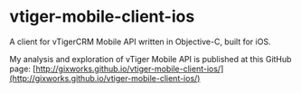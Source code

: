 vtiger-mobile-client-ios
========================

A client for vTigerCRM Mobile API written in Objective-C, built for iOS.

My analysis and exploration of vTiger Mobile API is published at this GitHub page: [http://gixworks.github.io/vtiger-mobile-client-ios/](http://gixworks.github.io/vtiger-mobile-client-ios/)

